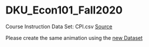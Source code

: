 # DKU_Econ101_Fall2020

Course Instruction Data Set: CPI.csv [Source](https://data.worldbank.org/indicator/FP.CPI.TOTL.ZG)

Please create the same animation using the [new Dataset](https://data.worldbank.org/indicator/BN.TRF.KOGT.CD?view=map&year=2019)
